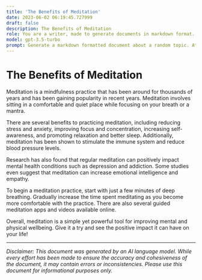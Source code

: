 ```yaml
---
title: 'The Benefits of Meditation'
date: 2023-06-02 06:19:45.727999
draft: false
description: The Benefits of Meditation
role: You are a writer, made to generate documents in markdown format. It is very important that all of the documents you generate are in valid markdown format.
model: gpt-3.5-turbo
prompt: Generate a markdown formatted document about a random topic. At the bottom, include a disclaimer explaining that the document was generated by you. The first line of the document should be the title. Make sure that the entire document is in proper markdown format, using a mix of various tags to make the document visually appealing.
---
```


# The Benefits of Meditation

Meditation is a mindfulness practice that has been around for thousands of years and has been gaining popularity in recent years. Meditation involves sitting in a comfortable and quiet place while focusing on your breath or a mantra. 

There are several benefits to practicing meditation, including reducing stress and anxiety, improving focus and concentration, increasing self-awareness, and promoting relaxation and better sleep. Additionally, meditation has been shown to stimulate the immune system and reduce blood pressure levels.

Research has also found that regular meditation can positively impact mental health conditions such as depression and addiction. Some studies even suggest that meditation can increase emotional intelligence and empathy.

To begin a meditation practice, start with just a few minutes of deep breathing. Gradually increase the time spent meditating as you become more comfortable with the practice. There are also several guided meditation apps and videos available online.

Overall, meditation is a simple yet powerful tool for improving mental and physical wellbeing. Give it a try and see the positive impact it can have on your life!

---

*Disclaimer: This document was generated by an AI language model. While every effort has been made to ensure the accuracy and cohesiveness of the document, it may contain errors or inconsistencies. Please use this document for informational purposes only.*